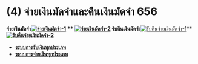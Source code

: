 # (4)    จ่ายเงินมัดจำและคืนเงินมัดจำ 656

**จ่ายเงินมัดจำ[![จ่ายเงินมัดจำ-1](/images/จ่ายเงินมัดจำ-1.jpg)](/images/จ่ายเงินมัดจำ-1.jpg) **
**[![จ่ายเงินมัดจำ-2](/images/จ่ายเงินมัดจำ-2.jpg)](/images/จ่ายเงินมัดจำ-2.jpg)**
**รับคืนเงินมัดจำ****[![รับคืนจ่ายเงินมัดจำ-1](/images/รับคืนจ่ายเงินมัดจำ-1.jpg)](/images/รับคืนจ่ายเงินมัดจำ-1.jpg)**
**[![รับคืนจ่ายเงินมัดจำ-2](/images/รับคืนจ่ายเงินมัดจำ-2.jpg)](/images/รับคืนจ่ายเงินมัดจำ-2.jpg)**  

  * [**ระบบการรับเงินทุกประเภท**](http://www.smlaccount.com/manual/?page_id=365)
  * [**ระบบการจ่ายเงินทุกประเภท**](http://www.smlaccount.com/manual/?page_id=369)

